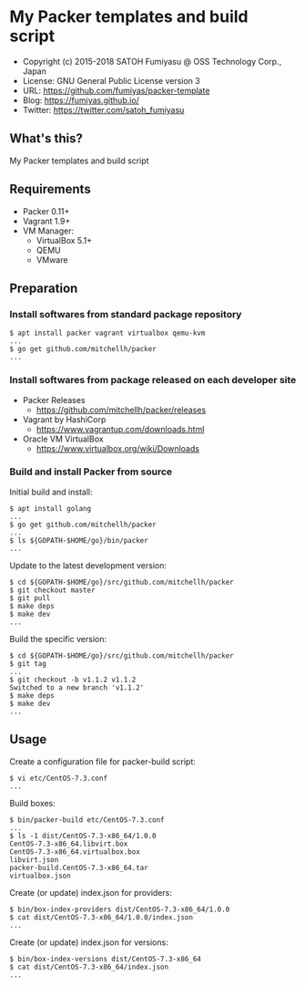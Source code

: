 My Packer templates and build script
======================================================================

  * Copyright (c) 2015-2018 SATOH Fumiyasu @ OSS Technology Corp., Japan
  * License: GNU General Public License version 3
  * URL: <https://github.com/fumiyas/packer-template>
  * Blog: <https://fumiyas.github.io/>
  * Twitter: <https://twitter.com/satoh_fumiyasu>

What's this?
---------------------------------------------------------------------

My Packer templates and build script

Requirements
---------------------------------------------------------------------

* Packer 0.11+
* Vagrant 1.9+
* VM Manager:
  * VirtualBox 5.1+
  * QEMU
  * VMware

Preparation
---------------------------------------------------------------------

### Install softwares from standard package repository

```console
$ apt install packer vagrant virtualbox qemu-kvm
...
$ go get github.com/mitchellh/packer
...
```

### Install softwares from package released on each developer site

* Packer Releases
  * https://github.com/mitchellh/packer/releases
* Vagrant by HashiCorp
  * https://www.vagrantup.com/downloads.html
* Oracle VM VirtualBox
  * https://www.virtualbox.org/wiki/Downloads

### Build and install Packer from source

Initial build and install:

```console
$ apt install golang
...
$ go get github.com/mitchellh/packer
...
$ ls ${GOPATH-$HOME/go}/bin/packer
...
```

Update to the latest development version:

```console
$ cd ${GOPATH-$HOME/go}/src/github.com/mitchellh/packer
$ git checkout master
$ git pull
$ make deps
$ make dev
...
```

Build the specific version:

```console
$ cd ${GOPATH-$HOME/go}/src/github.com/mitchellh/packer
$ git tag
...
$ git checkout -b v1.1.2 v1.1.2
Switched to a new branch 'v1.1.2'
$ make deps
$ make dev
...
```

Usage
----------------------------------------------------------------------

Create a configuration file for packer-build script:

```console
$ vi etc/CentOS-7.3.conf
...
```

Build boxes:

```console
$ bin/packer-build etc/CentOS-7.3.conf
...
$ ls -1 dist/CentOS-7.3-x86_64/1.0.0
CentOS-7.3-x86_64.libvirt.box
CentOS-7.3-x86_64.virtualbox.box
libvirt.json
packer-build.CentOS-7.3-x86_64.tar
virtualbox.json
```

Create (or update) index.json for providers:

```console
$ bin/box-index-providers dist/CentOS-7.3-x86_64/1.0.0
$ cat dist/CentOS-7.3-x86_64/1.0.0/index.json
...
```

Create (or update) index.json for versions:

```console
$ bin/box-index-versions dist/CentOS-7.3-x86_64
$ cat dist/CentOS-7.3-x86_64/index.json
...
```

